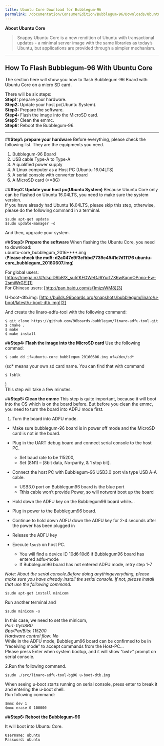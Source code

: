 ```yaml
---
title: Ubuntu Core Download for Bubblegum-96
permalink: /documentation/ConsumerEdition/Bubblegum-96/Downloads/Ubuntu-Core.md.html
---
```

**About Ubuntu Core**

> Snappy Ubuntu Core is a new rendition of Ubuntu with transactional updates - a minimal server image with the same libraries as today’s Ubuntu, but applications are provided through a simpler mechanism.


----------
## **How To Flash Bubblegum-96 With Ubuntu Core**

The section here will show you how to flash Bubblegum-96 Board with Ubuntu Core on a micro SD card.  

There will be six steps:  
**Step1:** prepare your hardware.    
**Step2:** Update your host pc(Ubuntu System).  
**Step3:** Prepare the software.  
**Step4:** Flash the image into the MicroSD card.  
**Step5:** Clean the emmc.  
**Step6:** Reboot the Bubblegum-96.  


----------
##**Step1: prepare your hardware**
Before everything, please check the following list. They are the equipments you need.  
1. Bubblegum-96 Board  
2. USB cable Type-A to Type-A  
3. A qualified power supply  
4. A Linux computer as a Host PC (Ubuntu 16.04LTS)  
5. A serial console with converter board  
6. A MicroSD card (>=8G)  

##**Step2: Update your host pc(Ubuntu System)**
Because Ubuntu Core only can be flashed on Ubuntu 16.04LTS, you need to make sure the system version.  
If you have already had Ubuntu 16.04LTS, please skip this step, otherwise, please do the following command in a terminal.  
```shell
$sudo apt-get update
$sudo update-manager -d
```
And then, upgrade your system.  

##**Step3: Prepare the software**
When flashing the Ubuntu Core, you need to download:  
ubuntu-core_bubblegum_2016****.img  
(**Please check the md5: d2a047e9f3cfbbd7739c4541c7d11176  ubuntu-core_bubblegum_20160607.img**)

For global users: [https://mega.nz/#!dsplDRbB!X_su5fKFOWeGJ6Yurf7X6wKqnnOPnno-Fw-2smiWrGE][1]  
For Chinese users: [http://pan.baidu.com/s/1mizsWM8][3]  

U-boot-dtb.img: [http://builds.96boards.org/snapshots/bubblegum/linaro/u-boot/latest/u-boot-dtb.img][2]

And create the linaro-adfu-tool with the following command:  
```shell
$ git clone https://github.com/96boards-bubblegum/linaro-adfu-tool.git
$ cmake .
$ make
$ make install
```

##**Step4: Flash the image into the MicroSD card**
Use the following commad:  
```shell
$ sudo dd if=ubuntu-core_bubblegum_20160606.img of=/dev/sd*
```

(sd* means your own sd card name. You can find that with command  
```shell
$ lsblk
```
)  
This step will take a few minutes.  

##**Step5: Clean the emmc**
This step is quite important, because it will boot into the OS which is on the board before. But before you clean the emmc, you need to turn the board into ADFU mode first.  

 1. Turn the board into ADFU mode.  
   - Make sure bubblegum-96 board is in power off mode and the MicroSD card is not in the board.  
- Plug in the UART debug board and connect serial console to the host PC.   
   - Set baud rate to be 115200,   
   - Set (8N1) – [8bit data, No-parity, & 1 stop bit].  
- Connect the host PC with Bubblegum-96 USB3.0 port via type USB A-A cable.  
   - USB3.0 port on Bubblegum96 board is the blue port  
   - Tthis cable won’t provide Power, so will notwont boot up the board  
- Hold down the ADFU key on the Bubblegum96 board while…   

- Plug in power to the Bubblegum96 board.  
- Continue to hold down ADFU down the ADFU key for 2-4 seconds after the power has been plugged in  
- Release the ADFU key  
- Execute `lsusb` on host PC.  
   - You will find a device ID 10d6:10d6 if Bubblegum96  board has entered adfu-mode  
   - If Bubblegum96 board has not entered ADFU mode,  retry step 1-7  

 *Note: About the serial console.Before doing anythingeverything, please make sure you have already install the serial console. If not, please install that use the following command.*  

```shell
$sudo apt-get install minicom
```

Run another terminal and  
```shell
$sudo minicom -s
```

In this case, we need to set the minicom,    
*Port: ttyUSB0  
Bps/Par/Bits: 115200  
Hardware control flow: No*  
While in the ADFU mode, Bubblegum96 board can be confirmed to be in “receiving mode” to accept commands from the Host-PC…  
Please press Enter when system bootup, and it will show “owl>” prompt on serial console.  

2.Run the following command.  
```shell
$sudo ./src/linaro-adfu-tool-bg96 u-boot-dtb.img
```

When seeing u-boot starts running on serial console, press enter to break it and entering the u-boot shell.  
Run following command:  
```shell
$mmc dev 1
$mmc erase 0 100000
```
##**Step6: Reboot the Bubblegum-96**

It will boot into Ubuntu Core.  
```shell
Username: ubuntu
Password: ubuntu
```







  [1]: https://mega.nz/#!dsplDRbB!X_su5fKFOWeGJ6Yurf7X6wKqnnOPnno-Fw-2smiWrGE
  [2]: http://builds.96boards.org/snapshots/bubblegum/linaro/u-boot/latest/u-boot-dtb.img
  [3]: http://pan.baidu.com/s/1mizsWM8
